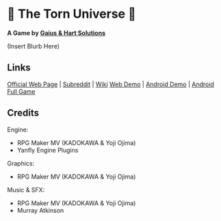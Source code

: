 # :milky_way: The Torn Universe :sparkler:
**A Game by [Gaius &amp; Hart Solutions](https://gaiusandhartsolutions.github.io)**

(Insert Blurb Here)

## Links

[Official Web Page](http://gaius.coffee/TheTornUniverse) | [Subreddit](https://reddit.com/r/TheTornUniverse) | [Wiki](https://reddit.com/r/TheTornUniverse/wiki)
[Web Demo](http://gaius.coffee/TheTornUniverse/demo) | [Android Demo](http://gaius.coffee/TheTornUniverse/redirect/androidDemo.html) | [Android Full Game](http://gaius.coffee/TheTornUniverse/redirect/androidFull.html)

## Credits

Engine: 
* RPG Maker MV (KADOKAWA & Yoji Ojima)
* Yanfly Engine Plugins

Graphics: 
* RPG Maker MV (KADOKAWA & Yoji Ojima)

Music & SFX: 
* RPG Maker MV (KADOKAWA & Yoji Ojima)
* Murray Atkinson
